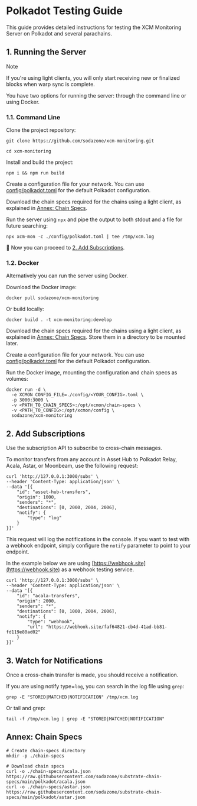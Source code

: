 # Polkadot Testing Guide

This guide provides detailed instructions for testing the XCM Monitoring Server on Polkadot and several parachains.

## 1. Running the Server

> [!NOTE]
> If you're using light clients, you will only start receiving new or finalized blocks when warp sync is complete.

You have two options for running the server: through the command line or using Docker.

### 1.1. Command Line

Clone the project repository:

```
git clone https://github.com/sodazone/xcm-monitoring.git
```

```
cd xcm-monitoring
```

Install and build the project:

```
npm i && npm run build
```

Create a configuration file for your network. You can use [config/polkadot.toml](https://github.com/sodazone/xcm-monitoring/blob/main/config/polkadot.toml) for the default Polkadot configuration.

Download the chain specs required for the chains using a light client, as explained in [Annex: Chain Specs](#annex-chain-specs).

Run the server using `npx` and pipe the output to both stdout and a file for future searching:

```shell
npx xcm-mon -c ./config/polkadot.toml | tee /tmp/xcm.log
```

:star2: Now you can proceed to [2. Add Subscriptions](#2-add-subscriptions).

### 1.2. Docker

Alternatively you can run the server using Docker.

Download the Docker image:

```
docker pull sodazone/xcm-monitoring
```

Or build locally:
 
```
docker build . -t xcm-monitoring:develop
```

Download the chain specs required for the chains using a light client, as explained in [Annex: Chain Specs](#annex-chain-specs). Store them in a directory to be mounted later.

Create a configuration file for your network. You can use [config/polkadot.toml](https://github.com/sodazone/xcm-monitoring/blob/main/config/polkadot.toml) for the default Polkadot configuration.

Run the Docker image, mounting the configuration and chain specs as volumes:

```
docker run -d \
  -e XCMON_CONFIG_FILE=./config/<YOUR_CONFIG>.toml \
  -p 3000:3000 \
  -v <PATH_TO_CHAIN_SPECS>:/opt/xcmon/chain-specs \
  -v <PATH_TO_CONFIG>:/opt/xcmon/config \
  sodazone/xcm-monitoring
```

## 2. Add Subscriptions

Use the subscription API to subscribe to cross-chain messages.

To monitor transfers from any account in Asset Hub to Polkadot Relay, Acala, Astar, or Moonbeam, use the following request:

```shell
curl 'http://127.0.0.1:3000/subs' \
--header 'Content-Type: application/json' \
--data '[{
    "id": "asset-hub-transfers",
    "origin": 1000,
    "senders": "*",
    "destinations": [0, 2000, 2004, 2006],
    "notify": {
        "type": "log"
    }
}]'
```

This request will log the notifications in the console. If you want to test with a webhook endpoint, simply configure the `notify` parameter to point to your endpoint.

In the example below we are using [https://webhook.site](https://webhook.site) as a webhook testing service.

```shell
curl 'http://127.0.0.1:3000/subs' \
--header 'Content-Type: application/json' \
--data '[{
    "id": "acala-transfers",
    "origin": 2000,
    "senders": "*",
    "destinations": [0, 1000, 2004, 2006],
    "notify": {
        "type": "webhook",
        "url": "https://webhook.site/faf64821-cb4d-41ad-bb81-fd119e80ad02"
    }
}]'
```

## 3. Watch for Notifications

Once a cross-chain transfer is made, you should receive a notification.

If you are using notify type=`log`, you can search in the log file using `grep`:

```shell
grep -E "STORED|MATCHED|NOTIFICATION" /tmp/xcm.log
```

Or tail and grep:

```shell
tail -f /tmp/xcm.log | grep -E "STORED|MATCHED|NOTIFICATION"
```

## Annex: Chain Specs

```shell
# Create chain-specs directory
mkdir -p ./chain-specs

# Download chain specs
curl -o ./chain-specs/acala.json https://raw.githubusercontent.com/sodazone/substrate-chain-specs/main/polkadot/acala.json
curl -o ./chain-specs/astar.json https://raw.githubusercontent.com/sodazone/substrate-chain-specs/main/polkadot/astar.json
```